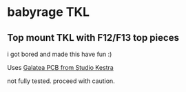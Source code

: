 # babyrage TKL

## Top mount TKL with F12/F13 top pieces

i got bored and made this
have fun :)

Uses [Galatea PCB from Studio Kestra](https://studiokestra.ca/galatea/)

not fully tested. proceed with caution.
